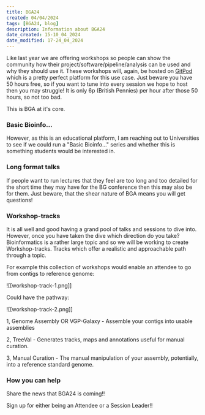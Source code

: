 ```yaml
---
title: BGA24
created: 04/04/2024
tags: [BGA24, blog]
description: Information about BGA24
date_created: 15-10_04_2024
date_modified: 17-24_04_2024
---
```


Like last year we are offering workshops so people can show the community how their project/software/pipeline/analysis can be used and why they should use it. These workshops will, again, be hosted on [GitPod](https://gitpod.io/) which is a pretty perfect platform for this use case. Just beware you have 50 hours free, so if you want to tune into every session we hope to host then you may struggle! It is only 6p (British Pennies) per hour after those 50 hours, so not too bad. 

This is BGA at it's core.

### Basic Bioinfo...
However, as this is an educational platform, I am reaching out to Universities to see if we could run a "Basic Bioinfo..." series and whether this is something students would be interested in.

### Long format talks
If people want to run lectures that they feel are too long and too detailed for the short time they may have for the BG conference then this may also be for them. Just beware, that the shear nature of BGA means you will get questions!

### Workshop-tracks
It is all well and good having a grand pool of talks and sessions to dive into. However, once you have taken the dive which direction do you take? Bioinformatics is a rather large topic and so we will be working to create Workshop-tracks. Tracks which offer a realistic and approachable path through a topic.

For example this collection of workshops would enable an attendee to go from contigs to reference genome:

![[workshop-track-1.png]]

Could have the pathway:

![[workshop-track-2.png]]

1, Genome Assembly OR VGP-Galaxy - Assemble your contigs into usable assemblies 

2, TreeVal - Generates tracks, maps and annotations useful for manual curation.

3, Manual Curation - The manual manipulation of your assembly, potentially, into a reference standard genome.

### How you can help
Share the news that BGA24 is coming!!

Sign up for either being an Attendee or a Session Leader!!

